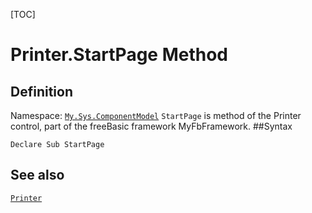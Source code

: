 [TOC]
# Printer.StartPage Method

## Definition
Namespace: [`My.Sys.ComponentModel`](My.Sys.ComponentModel.md)
`StartPage` is method of the Printer control, part of the freeBasic framework MyFbFramework.
##Syntax
```freeBasic
Declare Sub StartPage
```

## See also
[`Printer`](Printer.md)
